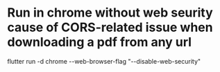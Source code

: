 # Run in chrome without web seurity cause of CORS-related issue when downloading a pdf from any url
flutter run -d chrome --web-browser-flag "--disable-web-security"